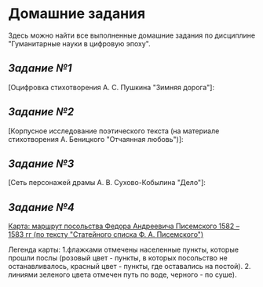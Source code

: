 # **Домашние задания**
Здесь можно найти все выполненные домашние задания по дисциплине "Гуманитарные науки в цифровую эпоху".

## *Задание №1*
[Оцифровка стихотворения А. С. Пушкина "Зимняя дорога"]:

## *Задание №2*
[Корпусное исследование поэтического текста (на материале стихотворения А. Беницкого "Отчаянная любовь")]: 

## *Задание №3*
[Сеть персонажей драмы А. В. Сухово-Кобылина "Дело"]: 

## *Задание №4*
[Карта: маршрут посольства Федора Андреевича Писемского 1582 – 1583 гг (по тексту "Статейного списка Ф. А. Писемского")](https://github.com/kovrizhnykhn/Kovrizhnykh-N/blob/master/map(3).geojson)

Легенда карты: 
1.флажками отмечены населенные пункты, которые прошли послы (розовый цвет - пункты, в которых посольство не останавливалось, красный цвет - пункты, где оставались на постой).
2. линиями зеленого цвета отмечен путь по воде, черного - по суше).
